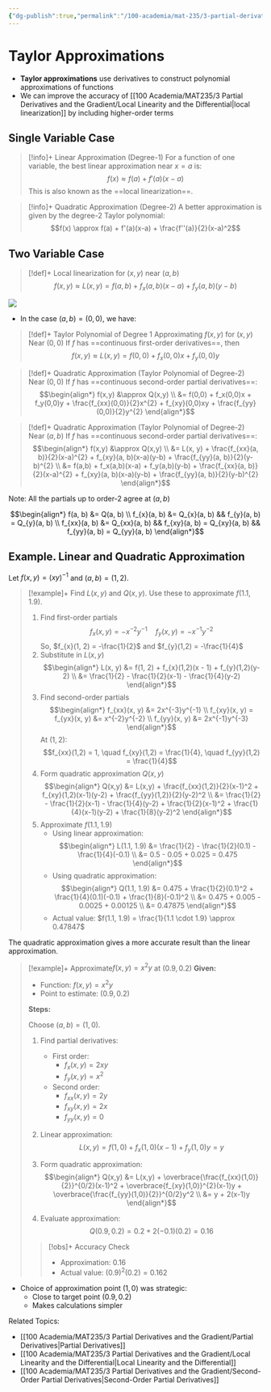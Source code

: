 ```yaml
---
{"dg-publish":true,"permalink":"/100-academia/mat-235/3-partial-derivatives-and-the-gradient/taylor-approximations/","tags":["lecture","math","note","university"],"created":"2024-11-11T22:38:24.027-05:00","updated":"2024-11-13T23:15:21.213-05:00"}
---
```



# Taylor Approximations

- **Taylor approximations** use derivatives to construct polynomial approximations of functions
- We can improve the accuracy of [[100 Academia/MAT235/3 Partial Derivatives and the Gradient/Local Linearity and the Differential\|local linearization]] by including higher-order terms

## Single Variable Case

> [!info]+ Linear Approximation (Degree-1)
> For a function of one variable, the best linear approximation near $x=a$ is:
> $$f(x) \approx f(a) + f'(a)(x-a)$$
> This is also known as the ==local linearization==.

> [!info]+ Quadratic Approximation (Degree-2)
> A better approximation is given by the degree-2 Taylor polynomial:
> $$f(x) \approx f(a) + f'(a)(x-a) + \frac{f''(a)}{2}(x-a)^2$$

## Two Variable Case

> [!def]+ Local linearization for $(x, y)$ near $(a, b)$
> $$f(x,y) \approx L(x,y) = f(a,b) + f_x(a,b)(x-a) + f_y(a,b)(y-b)$$

![](https://i.imgur.com/sbUBtwQ.png)

- In the case $(a, b) = (0, 0)$, we have:

> [!def]+ Taylor Polynomial of Degree 1 Approximating $f(x, y)$ for $(x, y)$ Near $(0, 0)$
> If $f$ has ==continuous first-order derivatives==, then
> $$f(x,y) \approx L(x,y) = f(0,0) + f_x(0,0)x + f_y(0,0)y$$

> [!def]+ Quadratic Approximation (Taylor Polynomial of Degree-2) Near $(0, 0)$
> If $f$ has ==continuous second-order partial derivatives==:
> $$\begin{align*} f(x,y) &\approx Q(x,y) \\ &= f(0,0) + f_x(0,0)x + f_y(0,0)y + \frac{f_{xx}(0,0)}{2}x^{2} + f_{xy}(0,0)xy + \frac{f_{yy}(0,0)}{2}y^{2} \end{align*}$$

> [!def]+ Quadratic Approximation (Taylor Polynomial of Degree-2) Near $(a, b)$
> If $f$ has ==continuous second-order partial derivatives==:
> $$\begin{align*} f(x,y) &\approx Q(x,y) \\ &= L(x, y) + \frac{f_{xx}(a, b)}{2}(x-a)^{2} + f_{xy}(a, b)(x-a)(y-b) + \frac{f_{yy}(a, b)}{2}(y-b)^{2} \\ &= f(a,b) + f_x(a,b)(x-a) + f_y(a,b)(y-b) + \frac{f_{xx}(a, b)}{2}(x-a)^{2} + f_{xy}(a, b)(x-a)(y-b) + \frac{f_{yy}(a, b)}{2}(y-b)^{2} \end{align*}$$

Note: All the partials up to order-2 agree at $(a, b)$

$$\begin{align*}
f(a, b) &= Q(a, b) \\
f_{x}(a, b) &= Q_{x}(a, b) && f_{y}(a, b) = Q_{y}(a, b) \\
f_{xx}(a, b) &= Q_{xx}(a, b) && f_{xy}(a, b) = Q_{xy}(a, b) && f_{yy}(a, b) = Q_{yy}(a, b)
\end{align*}$$

## Example. Linear and Quadratic Approximation

Let $f(x, y) = (xy)^{-1}$ and $(a, b) = (1, 2)$.

> [!example]+ Find $L(x, y)$ and $Q(x, y)$. Use these to approximate $f(1.1, 1.9)$.
> 1. Find first-order partials
>    $$f_{x}(x, y) = -x^{-2}y^{-1} \quad f_{y}(x, y) = -x^{-1}y^{-2}$$
>    So, $f_{x}(1, 2) = -\frac{1}{2}$ and $f_{y}(1,2) = -\frac{1}{4}$
> 2. Substitute in $L(x, y)$
>    $$\begin{align*} 
>    L(x, y) &= f(1, 2) + f_{x}(1,2)(x - 1) + f_{y}(1,2)(y-2) \\ 
>    &= \frac{1}{2} - \frac{1}{2}(x-1) - \frac{1}{4}(y-2) 
>    \end{align*}$$
> 3. Find second-order partials
>    $$\begin{align*}
>    f_{xx}(x, y) &= 2x^{-3}y^{-1} \\
>    f_{xy}(x, y) = f_{yx}(x, y) &= x^{-2}y^{-2} \\
>    f_{yy}(x, y) &= 2x^{-1}y^{-3}
>    \end{align*}$$
>    At $(1,2)$:
>    $$f_{xx}(1,2) = 1, \quad f_{xy}(1,2) = \frac{1}{4}, \quad f_{yy}(1,2) = \frac{1}{4}$$
> 4. Form quadratic approximation $Q(x,y)$
>    $$\begin{align*}
>    Q(x,y) &= L(x,y) + \frac{f_{xx}(1,2)}{2}(x-1)^2 + f_{xy}(1,2)(x-1)(y-2) + \frac{f_{yy}(1,2)}{2}(y-2)^2 \\
>    &= \frac{1}{2} - \frac{1}{2}(x-1) - \frac{1}{4}(y-2) + \frac{1}{2}(x-1)^2 + \frac{1}{4}(x-1)(y-2) + \frac{1}{8}(y-2)^2
>    \end{align*}$$
> 5. Approximate $f(1.1, 1.9)$
>     - Using linear approximation:
>      $$\begin{align*}
>      L(1.1, 1.9) &= \frac{1}{2} - \frac{1}{2}(0.1) - \frac{1}{4}(-0.1) \\
>      &= 0.5 - 0.05 + 0.025 = 0.475
>      \end{align*}$$
>     - Using quadratic approximation:
>      $$\begin{align*}
>      Q(1.1, 1.9) &= 0.475 + \frac{1}{2}(0.1)^2 + \frac{1}{4}(0.1)(-0.1) + \frac{1}{8}(-0.1)^2 \\
>      &= 0.475 + 0.005 - 0.0025 + 0.00125 \\
>      &= 0.47875
>      \end{align*}$$
>     - Actual value: $f(1.1, 1.9) = \frac{1}{1.1 \cdot 1.9} \approx 0.47847$
>
> 
> 

The quadratic approximation gives a more accurate result than the linear approximation.

> [!example]+ Approximate$f(x,y) = x^2y$ at $(0.9, 0.2)$
> **Given:**
> - Function: $f(x,y) = x^2y$
> - Point to estimate: $(0.9, 0.2)$
>
> **Steps:**
> 
> Choose $(a,b) = (1,0)$.
> 1. Find partial derivatives:
>    - First order:
>      - $f_x(x,y) = 2xy$
>      - $f_y(x,y) = x^2$
>    - Second order:  
>      - $f_{xx}(x,y) = 2y$
>      - $f_{xy}(x,y) = 2x$
>      - $f_{yy}(x,y) = 0$
>
> 2. Linear approximation:
>    $$L(x,y) = f(1,0) + f_x(1,0)(x-1) + f_y(1,0)y = y$$
>
> 3. Form quadratic approximation:
>    $$\begin{align*}
>    Q(x,y) &= L(x,y) + \overbrace{\frac{f_{xx}(1,0)}{2}}^{0/2}(x-1)^2 + \overbrace{f_{xy}(1,0)}^{2}(x-1)y + \overbrace{\frac{f_{yy}(1,0)}{2}}^{0/2}y^2 \\
>    &= y + 2(x-1)y
>    \end{align*}$$
>
> 4. Evaluate approximation:
>    $$Q(0.9, 0.2) = 0.2 + 2(-0.1)(0.2) = 0.16$$
>
> > [!obs]+ Accuracy Check
> > - Approximation: 0.16
> > - Actual value: $(0.9)^2(0.2) = 0.162$

- Choice of approximation point $(1,0)$ was strategic:
    - Close to target point $(0.9, 0.2)$
    - Makes calculations simpler

Related Topics:

- [[100 Academia/MAT235/3 Partial Derivatives and the Gradient/Partial Derivatives\|Partial Derivatives]]
- [[100 Academia/MAT235/3 Partial Derivatives and the Gradient/Local Linearity and the Differential\|Local Linearity and the Differential]]
- [[100 Academia/MAT235/3 Partial Derivatives and the Gradient/Second-Order Partial Derivatives\|Second-Order Partial Derivatives]]

